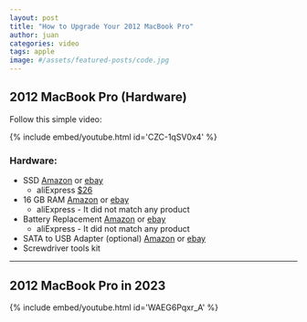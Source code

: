```yaml
---
layout: post
title: "How to Upgrade Your 2012 MacBook Pro"
author: juan
categories: video
tags: apple
image: #/assets/featured-posts/code.jpg
---
```


## 2012 MacBook Pro (Hardware)

Follow this simple video:

{% include embed/youtube.html id='CZC-1qSV0x4' %}

### Hardware:

- SSD [Amazon](https://www.amazon.com/s?k=Team+Group+CX2+2.5%22+512GB+SATA+III+3D+NAND+Internal+Solid+State+Drive+%28SSD%29+T253&crid=3LJU7S6GQ70B6&sprefix=team+group+cx2+2.5+512gb+sata+iii+3d+nand+internal+solid+state+drive+ssd+t253%2Caps%2C87&ref=nb_sb_noss) or [ebay](https://ebay.us/aMNmVx)
  - aliExpress [$26](https://www.aliexpress.us/item/3256805356675166.html?spm=a2g0o.productlist.main.1.36cd6144GWE5dG&algo_pvid=b9431afb-4f05-40c4-8e7e-2e4e18a9bded&algo_exp_id=b9431afb-4f05-40c4-8e7e-2e4e18a9bded-0&pdp_npi=3%40dis%21USD%2167.68%2126.04%21%21%21487.26%21%21%40211bd3cb16885582000738173d0761%2112000033494343448%21sea%21US%21127163692&curPageLogUid=A73YLUwR1jtU)
- 16 GB RAM [Amazon](https://www.amazon.com/s?k=Kit+Crucial+16+GB+DDR3L+204+pines+2x+8+GB+1600+MHz+204+pines+doble+canal+para+computadora+port%C3%A1til+Sodimm&crid=X55G7MT0TFWI&sprefix=kit+crucial+16+gb+ddr3l+204+pines+2x+8+gb+1600+mhz+204+pines+doble+canal+para+computadora+port%C3%A1til+sodimm%2Caps%2C89&ref=nb_sb_noss) or [ebay](https://ebay.us/MySiqp)
  - aliExpress - It did not match any product
- Battery Replacement [Amazon](https://www.amazon.com/s?k=Battery+for+Apple+Macbook+Pro+15.4%27%27+A1286%28Early+2011+Mid+2012%29+15%22+A1382+ONLY&crid=1Z35VZX8I01ZG&sprefix=battery+for+apple+macbook+pro+15.4%27%27+a1286+early+2011+mid+2012+15+a1382+only%2Caps%2C97&ref=nb_sb_noss) or [ebay](https://ebay.us/SG7thE)
  - aliExpress - It did not match any product
- SATA to USB Adapter (optional) [Amazon](https://www.amazon.com/Sabrent-2-5-Inch-Adapter-Optimized-EC-SSHD/dp/B011M8YACM/ref=sr_1_15?crid=1GESZ3Y7Z9MXJ&keywords=USB+3.0+to+2.5%22+SATA+III+Hard+Drive+Adapter+Cable%2FUASP+-SATA+to+USB3.0+Converter&qid=1688556750&sprefix=usb+3.0+to+2.5+sata+iii+hard+drive+adapter+cable%2Fuasp+-sata+to+usb3.0+converter%2Caps%2C109&sr=8-15) or [ebay](https://ebay.us/ncsrls)
- Screwdriver tools kit

---

## 2012 MacBook Pro in 2023

{% include embed/youtube.html id='WAEG6Pqxr_A' %}
